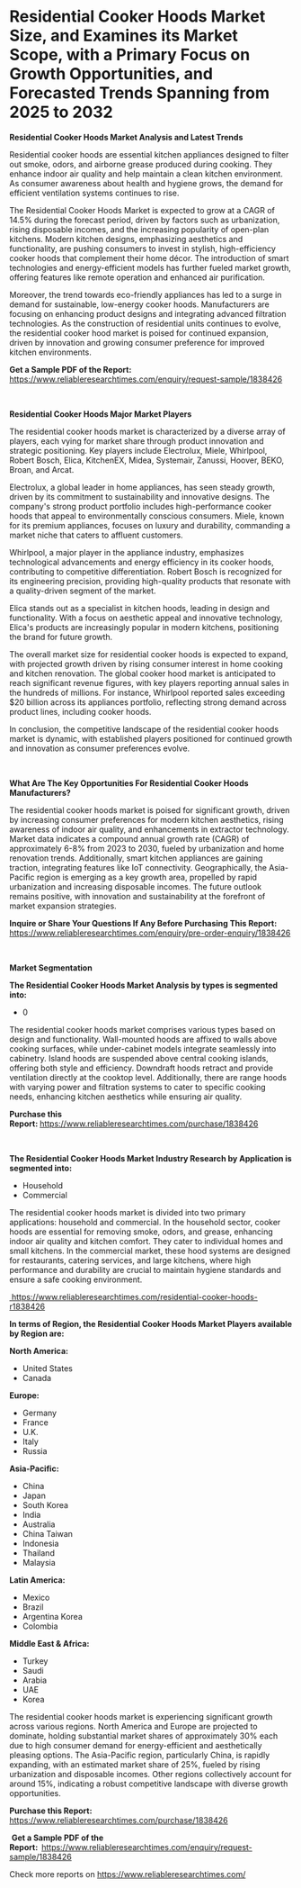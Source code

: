 <p><h1>Residential Cooker Hoods Market Size, and Examines its Market Scope, with a Primary Focus on Growth Opportunities, and Forecasted Trends Spanning from 2025 to 2032</h1></p><p><strong>Residential Cooker Hoods Market Analysis and Latest Trends</strong></p>
<p><p>Residential cooker hoods are essential kitchen appliances designed to filter out smoke, odors, and airborne grease produced during cooking. They enhance indoor air quality and help maintain a clean kitchen environment. As consumer awareness about health and hygiene grows, the demand for efficient ventilation systems continues to rise.</p><p>The Residential Cooker Hoods Market is expected to grow at a CAGR of 14.5% during the forecast period, driven by factors such as urbanization, rising disposable incomes, and the increasing popularity of open-plan kitchens. Modern kitchen designs, emphasizing aesthetics and functionality, are pushing consumers to invest in stylish, high-efficiency cooker hoods that complement their home décor. The introduction of smart technologies and energy-efficient models has further fueled market growth, offering features like remote operation and enhanced air purification.</p><p>Moreover, the trend towards eco-friendly appliances has led to a surge in demand for sustainable, low-energy cooker hoods. Manufacturers are focusing on enhancing product designs and integrating advanced filtration technologies. As the construction of residential units continues to evolve, the residential cooker hood market is poised for continued expansion, driven by innovation and growing consumer preference for improved kitchen environments.</p></p>
<p><strong>Get a Sample PDF of the Report:&nbsp;</strong> <a href="https://www.reliableresearchtimes.com/enquiry/request-sample/1838426?utm_campaign=2648&utm_medium=2&utm_source=Github&utm_content=ia&utm_term=28022025&utm_id=residential-cooker-hoods">https://www.reliableresearchtimes.com/enquiry/request-sample/1838426</a></p>
<p>&nbsp;</p>
<p><strong>Residential Cooker Hoods Major Market Players</strong></p>
<p><p>The residential cooker hoods market is characterized by a diverse array of players, each vying for market share through product innovation and strategic positioning. Key players include Electrolux, Miele, Whirlpool, Robert Bosch, Elica, KitchenEX, Midea, Systemair, Zanussi, Hoover, BEKO, Broan, and Arcat.</p><p>Electrolux, a global leader in home appliances, has seen steady growth, driven by its commitment to sustainability and innovative designs. The company's strong product portfolio includes high-performance cooker hoods that appeal to environmentally conscious consumers. Miele, known for its premium appliances, focuses on luxury and durability, commanding a market niche that caters to affluent customers.</p><p>Whirlpool, a major player in the appliance industry, emphasizes technological advancements and energy efficiency in its cooker hoods, contributing to competitive differentiation. Robert Bosch is recognized for its engineering precision, providing high-quality products that resonate with a quality-driven segment of the market. </p><p>Elica stands out as a specialist in kitchen hoods, leading in design and functionality. With a focus on aesthetic appeal and innovative technology, Elica's products are increasingly popular in modern kitchens, positioning the brand for future growth.</p><p>The overall market size for residential cooker hoods is expected to expand, with projected growth driven by rising consumer interest in home cooking and kitchen renovation. The global cooker hood market is anticipated to reach significant revenue figures, with key players reporting annual sales in the hundreds of millions. For instance, Whirlpool reported sales exceeding $20 billion across its appliances portfolio, reflecting strong demand across product lines, including cooker hoods.</p><p>In conclusion, the competitive landscape of the residential cooker hoods market is dynamic, with established players positioned for continued growth and innovation as consumer preferences evolve.</p></p>
<p>&nbsp;</p>
<p><strong>What Are The Key Opportunities For Residential Cooker Hoods Manufacturers?</strong></p>
<p><p>The residential cooker hoods market is poised for significant growth, driven by increasing consumer preferences for modern kitchen aesthetics, rising awareness of indoor air quality, and enhancements in extractor technology. Market data indicates a compound annual growth rate (CAGR) of approximately 6-8% from 2023 to 2030, fueled by urbanization and home renovation trends. Additionally, smart kitchen appliances are gaining traction, integrating features like IoT connectivity. Geographically, the Asia-Pacific region is emerging as a key growth area, propelled by rapid urbanization and increasing disposable incomes. The future outlook remains positive, with innovation and sustainability at the forefront of market expansion strategies.</p></p>
<p><strong>Inquire or Share Your Questions If Any Before Purchasing This Report:</strong> <a href="https://www.reliableresearchtimes.com/enquiry/pre-order-enquiry/1838426?utm_campaign=2648&utm_medium=2&utm_source=Github&utm_content=ia&utm_term=28022025&utm_id=residential-cooker-hoods">https://www.reliableresearchtimes.com/enquiry/pre-order-enquiry/1838426</a></p>
<p>&nbsp;</p>
<p><strong>Market Segmentation</strong></p>
<p><strong>The Residential Cooker Hoods Market Analysis by types is segmented into:</strong></p>
<p><ul><li>0</li></ul></p>
<p><p>The residential cooker hoods market comprises various types based on design and functionality. Wall-mounted hoods are affixed to walls above cooking surfaces, while under-cabinet models integrate seamlessly into cabinetry. Island hoods are suspended above central cooking islands, offering both style and efficiency. Downdraft hoods retract and provide ventilation directly at the cooktop level. Additionally, there are range hoods with varying power and filtration systems to cater to specific cooking needs, enhancing kitchen aesthetics while ensuring air quality.</p></p>
<p><strong>Purchase this Report:&nbsp;</strong><a href="https://www.reliableresearchtimes.com/purchase/1838426?utm_campaign=2648&utm_medium=2&utm_source=Github&utm_content=ia&utm_term=28022025&utm_id=residential-cooker-hoods">https://www.reliableresearchtimes.com/purchase/1838426</a></p>
<p>&nbsp;</p>
<p><strong>The Residential Cooker Hoods Market Industry Research by Application is segmented into:</strong></p>
<p><ul><li>Household</li><li>Commercial</li></ul></p>
<p><p>The residential cooker hoods market is divided into two primary applications: household and commercial. In the household sector, cooker hoods are essential for removing smoke, odors, and grease, enhancing indoor air quality and kitchen comfort. They cater to individual homes and small kitchens. In the commercial market, these hood systems are designed for restaurants, catering services, and large kitchens, where high performance and durability are crucial to maintain hygiene standards and ensure a safe cooking environment.</p></p>
<p><a href="https://www.reliableresearchtimes.com/residential-cooker-hoods-r1838426?utm_campaign=2648&utm_medium=2&utm_source=Github&utm_content=ia&utm_term=28022025&utm_id=residential-cooker-hoods">&nbsp;https://www.reliableresearchtimes.com/residential-cooker-hoods-r1838426</a></p>
<p><strong>In terms of Region, the Residential Cooker Hoods Market Players available by Region are:</strong></p>
<p>
    <p> <strong> North America: </strong>
        <ul>
            <li>United States</li>
            <li>Canada</li>
        </ul>
        </p> 
    <p> <strong> Europe: </strong>
        <ul>
            <li>Germany</li>
            <li>France</li>
            <li>U.K.</li>
            <li>Italy</li>
            <li>Russia</li>
        </ul>
        </p> 
    <p> <strong> Asia-Pacific: </strong>
        <ul>
            <li>China</li>
            <li>Japan</li>
            <li>South Korea</li>
            <li>India</li>
            <li>Australia</li>
            <li>China Taiwan</li>
            <li>Indonesia</li>
            <li>Thailand</li>
            <li>Malaysia</li>
        </ul>
        </p> 
    <p> <strong> Latin America: </strong>
        <ul>
            <li>Mexico</li>
            <li>Brazil</li>
            <li>Argentina Korea</li>
            <li>Colombia</li>
        </ul>
        </p> 
    <p> <strong> Middle East & Africa: </strong>
        <ul>
            <li>Turkey</li>
            <li>Saudi</li>
            <li>Arabia</li>
            <li>UAE</li>
            <li>Korea</li>
        </ul>
    </p>
    </p>
<p><p>The residential cooker hoods market is experiencing significant growth across various regions. North America and Europe are projected to dominate, holding substantial market shares of approximately 30% each due to high consumer demand for energy-efficient and aesthetically pleasing options. The Asia-Pacific region, particularly China, is rapidly expanding, with an estimated market share of 25%, fueled by rising urbanization and disposable incomes. Other regions collectively account for around 15%, indicating a robust competitive landscape with diverse growth opportunities.</p></p>
<p><strong>Purchase this Report: </strong><a href="https://www.reliableresearchtimes.com/purchase/1838426?utm_campaign=2648&utm_medium=2&utm_source=Github&utm_content=ia&utm_term=28022025&utm_id=residential-cooker-hoods">https://www.reliableresearchtimes.com/purchase/1838426</a></p>
<p>&nbsp;<strong>Get a Sample PDF of the Report:&nbsp;&nbsp;</strong><a href="https://www.reliableresearchtimes.com/enquiry/request-sample/1838426?utm_campaign=2648&utm_medium=2&utm_source=Github&utm_content=ia&utm_term=28022025&utm_id=residential-cooker-hoods">https://www.reliableresearchtimes.com/enquiry/request-sample/1838426</a></p>
<p><strong></strong></p>
<p>Check more reports on <a href="https://www.reliableresearchtimes.com/?utm_campaign=2648&utm_medium=2&utm_source=Github&utm_content=ia&utm_term=28022025&utm_id=residential-cooker-hoods">https://www.reliableresearchtimes.com/</a></p>